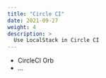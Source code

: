 ```yaml
---
title: "Circle CI"
date: 2021-09-27
weight: 4
description: >
  Use LocalStack in Circle CI
---
```


* CircleCI Orb
* ...
